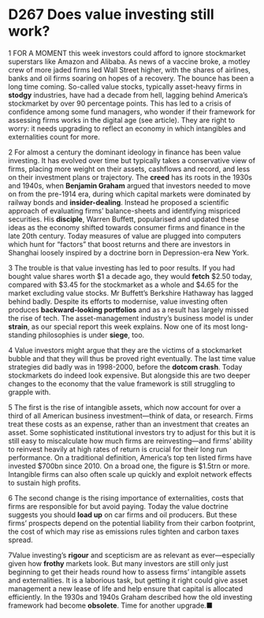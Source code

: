 # D267 Does value investing still work?
1 FOR A MOMENT this week investors could afford to ignore stockmarket superstars like Amazon and Alibaba. As news of a vaccine broke, a motley crew of more jaded firms led Wall Street higher, with the shares of airlines, banks and oil firms soaring on hopes of a recovery. The bounce has been a long time coming. So-called value stocks, typically asset-heavy firms in **stodgy** industries, have had a decade from hell, lagging behind America’s stockmarket by over 90 percentage points. This has led to a crisis of confidence among some fund managers, who wonder if their framework for assessing firms works in the digital age (see article). They are right to worry: it needs upgrading to reflect an economy in which intangibles and externalities count for more.

2 For almost a century the dominant ideology in finance has been value investing. It has evolved over time but typically takes a conservative view of firms, placing more weight on their assets, cashflows and record, and less on their investment plans or trajectory. The **creed** has its roots in the 1930s and 1940s, when **Benjamin Graham** argued that investors needed to move on from the pre-1914 era, during which capital markets were dominated by railway bonds and **insider-dealing**. Instead he proposed a scientific approach of evaluating firms’ balance-sheets and identifying mispriced securities. His **disciple**, Warren Buffett, popularised and updated these ideas as the economy shifted towards consumer firms and finance in the late 20th century. Today measures of value are plugged into computers which hunt for “factors” that boost returns and there are investors in Shanghai loosely inspired by a doctrine born in Depression-era New York.

3 The trouble is that value investing has led to poor results. If you had bought value shares worth $1 a decade ago, they would **fetch** $2.50 today, compared with $3.45 for the stockmarket as a whole and $4.65 for the market excluding value stocks. Mr Buffett’s Berkshire Hathaway has lagged behind badly. Despite its efforts to modernise, value investing often produces **backward-looking portfolios** and as a result has largely missed the rise of tech. The asset-management industry’s business model is under **strain**, as our special report this week explains. Now one of its most long-standing philosophies is under **siege**, too.

4 Value investors might argue that they are the victims of a stockmarket bubble and that they will thus be proved right eventually. The last time value strategies did badly was in 1998-2000, before the **dotcom crash**. Today stockmarkets do indeed look expensive. But alongside this are two deeper changes to the economy that the value framework is still struggling to grapple with.

5 The first is the rise of intangible assets, which now account for over a third of all American business investment—think of data, or research. Firms treat these costs as an expense, rather than an investment that creates an asset. Some sophisticated institutional investors try to adjust for this but it is still easy to miscalculate how much firms are reinvesting—and firms’ ability to reinvest heavily at high rates of return is crucial for their long run performance. On a traditional definition, America’s top ten listed firms have invested $700bn since 2010. On a broad one, the figure is $1.5trn or more. Intangible firms can also often scale up quickly and exploit network effects to sustain high profits.

6 The second change is the rising importance of externalities, costs that firms are responsible for but avoid paying. Today the value doctrine suggests you should **load up** on car firms and oil producers. But these firms’ prospects depend on the potential liability from their carbon footprint, the cost of which may rise as emissions rules tighten and carbon taxes spread.

7Value investing’s **rigour** and scepticism are as relevant as ever—especially given how **frothy** markets look. But many investors are still only just beginning to get their heads round how to assess firms’ intangible assets and externalities. It is a laborious task, but getting it right could give asset management a new lease of life and help ensure that capital is allocated efficiently. In the 1930s and 1940s Graham described how the old investing framework had become **obsolete**. Time for another upgrade.■

